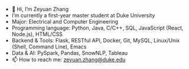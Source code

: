 - 👋 Hi, I’m Zeyuan Zhang
-  I’m currently a first-year master student at Duke University
-  Major: Electrical and Computer Engineering
-  Programming language: Python, Java, C/C++, SQL, JavaScript (React, Node.js), HTML/CSS
-  Backend & Tools: Flask, RESTful API, Docker, Git, MySQL, Linux/Unix (Shell, Command Line), Emacs
-  Data & AI: PySpark, Pandas, SnowNLP, Tableau
- 📫 How to reach me: zeyuan.zhang@duke.edu


<!---
yorrickzzy/yorrickzzy is a ✨ special ✨ repository because its `README.md` (this file) appears on your GitHub profile.
You can click the Preview link to take a look at your changes.
--->
